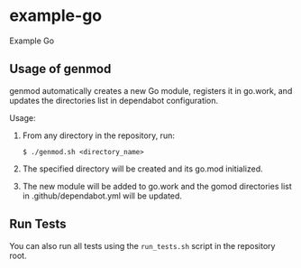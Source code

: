 # example-go
Example Go

## Usage of genmod

genmod automatically creates a new Go module, registers it in go.work, and updates the directories list in dependabot configuration.

Usage:
  1. From any directory in the repository, run:
  
         $ ./genmod.sh <directory_name>
  
  2. The specified directory will be created and its go.mod initialized.
  3. The new module will be added to go.work and the gomod directories list in .github/dependabot.yml will be updated.

## Run Tests
You can also run all tests using the `run_tests.sh` script in the repository root.
